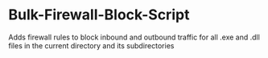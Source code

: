 # Bulk-Firewall-Block-Script

Adds firewall rules to block inbound and outbound traffic for all .exe and .dll files in the current directory and its subdirectories
